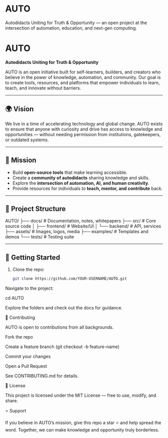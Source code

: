 # AUTO
Autodidacts Uniting for Truth &amp; Opportunity — an open project at the intersection of automation, education, and next-gen computing.

# AUTO  
**Autodidacts Uniting for Truth & Opportunity**

AUTO is an open initiative built for self-learners, builders, and creators who believe in the power of knowledge, automation, and community. Our goal is to create tools, resources, and platforms that empower individuals to learn, teach, and innovate without barriers.

---

## 🌍 Vision
We live in a time of accelerating technology and global change. AUTO exists to ensure that anyone with curiosity and drive has access to knowledge and opportunities — without needing permission from institutions, gatekeepers, or outdated systems.

---

## 🎯 Mission
- Build **open-source tools** that make learning accessible.  
- Create a **community of autodidacts** sharing knowledge and skills.  
- Explore the **intersection of automation, AI, and human creativity**.  
- Provide resources for individuals to **teach, mentor, and contribute** back.  

---

## 📂 Project Structure


AUTO/
├── docs/ # Documentation, notes, whitepapers
├── src/ # Core source code
│ ├── frontend/ # Website/UI
│ └── backend/ # API, services
├── assets/ # Images, logos, media
├── examples/ # Templates and demos
└── tests/ # Testing suite


---

## 🚀 Getting Started
1. Clone the repo:
   ```bash
   git clone https://github.com/YOUR-USERNAME/AUTO.git


Navigate to the project:

cd AUTO


Explore the folders and check out the docs
 for guidance.

🤝 Contributing

AUTO is open to contributions from all backgrounds.

Fork the repo

Create a feature branch (git checkout -b feature-name)

Commit your changes

Open a Pull Request

See CONTRIBUTING.md
 for details.

📜 License

This project is licensed under the MIT License — free to use, modify, and share.

⭐ Support

If you believe in AUTO’s mission, give this repo a star ⭐ and help spread the word.
Together, we can make knowledge and opportunity truly borderless.
